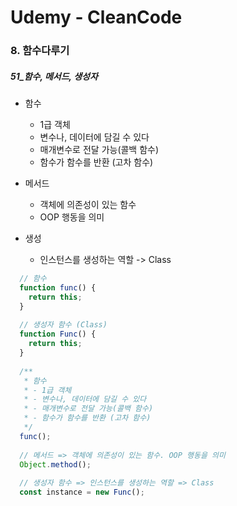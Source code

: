 # Udemy - CleanCode

### 8. 함수다루기

##### 51_함수, 메서드, 생성자

- 함수
  - 1급 객체
  - 변수나, 데이터에 담길 수 있다
  - 매개변수로 전달 가능(콜백 함수)
  - 함수가 함수를 반환 (고차 함수)

- 메서드
  - 객체에 의존성이 있는 함수
  - OOP 행동을 의미

- 생성
  - 인스턴스를 생성하는 역할 -> Class




```javascript
  // 함수
  function func() {
    return this;
  }
  
  // 생성자 함수 (Class)
  function Func() {
    return this;
  }
  
  /**
   * 함수
   * - 1급 객체
   * - 변수나, 데이터에 담길 수 있다
   * - 매개변수로 전달 가능(콜백 함수)
   * - 함수가 함수를 반환 (고차 함수)
   */
  func();
  
  // 메서드 => 객체에 의존성이 있는 함수. OOP 행동을 의미
  Object.method();
  
  // 생성자 함수 => 인스턴스를 생성하는 역할 => Class
  const instance = new Func();
```

